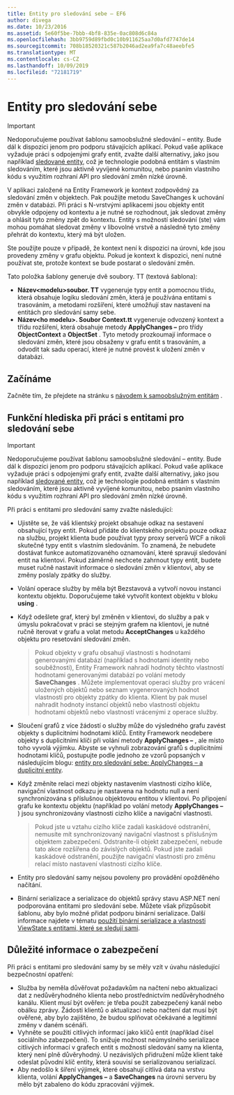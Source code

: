 ```yaml
---
title: Entity pro sledování sebe – EF6
author: divega
ms.date: 10/23/2016
ms.assetid: 5e60f5be-7bbb-4bf8-835e-0ac808d6c84a
ms.openlocfilehash: 3bb9759d89fbd0c10b911625aa7d0afd7747de14
ms.sourcegitcommit: 708b18520321c587b2046ad2ea9fa7c48aeebfe5
ms.translationtype: MT
ms.contentlocale: cs-CZ
ms.lasthandoff: 10/09/2019
ms.locfileid: "72181719"
---
```

# <a name="self-tracking-entities"></a>Entity pro sledování sebe

> [!IMPORTANT]
> Nedoporučujeme používat šablonu samoobslužné sledování – entity. Bude dál k dispozici jenom pro podporu stávajících aplikací. Pokud vaše aplikace vyžaduje práci s odpojenými grafy entit, zvažte další alternativy, jako jsou například [sledované entity](https://trackableentities.github.io/), což je technologie podobná entitám s vlastním sledováním, které jsou aktivně vyvíjené komunitou, nebo psaním vlastního kódu s využitím rozhraní API pro sledování změn nízké úrovně.

V aplikaci založené na Entity Framework je kontext zodpovědný za sledování změn v objektech. Pak použijte metodu SaveChanges k uchování změn v databázi. Při práci s N-vrstvými aplikacemi jsou objekty entit obvykle odpojeny od kontextu a je nutné se rozhodnout, jak sledovat změny a ohlásit tyto změny zpět do kontextu. Entity s možností sledování (ste) vám mohou pomáhat sledovat změny v libovolné vrstvě a následně tyto změny přehrát do kontextu, který má být uložen.  

Ste použijte pouze v případě, že kontext není k dispozici na úrovni, kde jsou provedeny změny v grafu objektu. Pokud je kontext k dispozici, není nutné používat ste, protože kontext se bude postarat o sledování změn.  

Tato položka šablony generuje dvě soubory. TT (textová šablona):  

- **Název\<modelu\>soubor. TT** vygeneruje typy entit a pomocnou třídu, která obsahuje logiku sledování změn, která je používána entitami s trasováním, a metodami rozšíření, které umožňují stav nastavení na entitách pro sledování samy sebe.  
- **Název\<ho modelu\>. Soubor Context.tt** vygeneruje odvozený kontext a třídu rozšíření, která obsahuje metody **ApplyChanges –** pro třídy **ObjectContext** a **ObjectSet** . Tyto metody prozkoumají informace o sledování změn, které jsou obsaženy v grafu entit s trasováním, a odvodit tak sadu operací, které je nutné provést k uložení změn v databázi.  

## <a name="get-started"></a>Začínáme  

Začněte tím, že přejdete na stránku s [návodem k samoobslužným entitám](walkthrough.md) .  

## <a name="functional-considerations-when-working-with-self-tracking-entities"></a>Funkční hlediska při práci s entitami pro sledování sebe  
> [!IMPORTANT]
> Nedoporučujeme používat šablonu samoobslužné sledování – entity. Bude dál k dispozici jenom pro podporu stávajících aplikací. Pokud vaše aplikace vyžaduje práci s odpojenými grafy entit, zvažte další alternativy, jako jsou například [sledované entity](https://trackableentities.github.io/), což je technologie podobná entitám s vlastním sledováním, které jsou aktivně vyvíjené komunitou, nebo psaním vlastního kódu s využitím rozhraní API pro sledování změn nízké úrovně.

Při práci s entitami pro sledování samy zvažte následující:  

- Ujistěte se, že váš klientský projekt obsahuje odkaz na sestavení obsahující typy entit. Pokud přidáte do klientského projektu pouze odkaz na službu, projekt klienta bude používat typy proxy serverů WCF a nikoli skutečné typy entit s vlastním sledováním. To znamená, že nebudete dostávat funkce automatizovaného oznamování, které spravují sledování entit na klientovi. Pokud záměrně nechcete zahrnout typy entit, budete muset ručně nastavit informace o sledování změn v klientovi, aby se změny poslaly zpátky do služby.  
- Volání operace služby by měla být Bezstavová a vytvoří novou instanci kontextu objektu. Doporučujeme také vytvořit kontext objektu v bloku **using** .  
- Když odešlete graf, který byl změněn v klientovi, do služby a pak v úmyslu pokračovat v práci se stejným grafem na klientovi, je nutné ručně iterovat v grafu a volat metodu **AcceptChanges** u každého objektu pro resetování sledování změn.  

    > Pokud objekty v grafu obsahují vlastnosti s hodnotami generovanými databází (například s hodnotami identity nebo souběžnosti), Entity Framework nahradí hodnoty těchto vlastností hodnotami generovanými databází po volání metody **SaveChanges** . Můžete implementovat operaci služby pro vrácení uložených objektů nebo seznam vygenerovaných hodnot vlastností pro objekty zpátky do klienta. Klient by pak musel nahradit hodnoty instancí objektů nebo vlastností objektu hodnotami objektů nebo vlastností vrácenými z operace služby.  
- Sloučení grafů z více žádostí o služby může do výsledného grafu zavést objekty s duplicitními hodnotami klíčů. Entity Framework neodebere objekty s duplicitními klíči při volání metody **ApplyChanges –** , ale místo toho vyvolá výjimku. Abyste se vyhnuli zobrazování grafů s duplicitními hodnotami klíčů, postupujte podle jednoho ze vzorů popsaných v následujícím blogu: [entity pro sledování sebe: ApplyChanges – a duplicitní entity](https://go.microsoft.com/fwlink/?LinkID=205119&clcid=0x409).  
- Když změníte relaci mezi objekty nastavením vlastnosti cizího klíče, navigační vlastnost odkazu je nastavena na hodnotu null a není synchronizována s příslušnou objektovou entitou v klientovi. Po připojení grafu ke kontextu objektu (například po volání metody **ApplyChanges –** ) jsou synchronizovány vlastnosti cizího klíče a navigační vlastnosti.  

    > Pokud jste u vztahu cizího klíče zadali kaskádové odstranění, nemusíte mít synchronizovaný navigační vlastnost s příslušným objektem zabezpečení. Odstraníte-li objekt zabezpečení, nebude tato akce rozšířena do závislých objektů. Pokud jste zadali kaskádové odstranění, použijte navigační vlastnosti pro změnu relací místo nastavení vlastnosti cizího klíče.  
- Entity pro sledování samy nejsou povoleny pro provádění opožděného načítání.  
- Binární serializace a serializace do objektů správy stavu ASP.NET není podporována entitami pro sledování sebe. Můžete však přizpůsobit šablonu, aby bylo možné přidat podporu binární serializace. Další informace najdete v tématu [použití binární serializace a vlastnosti ViewState s entitami, které se sledují sami](https://go.microsoft.com/fwlink/?LinkId=199208).  

## <a name="security-considerations"></a>Důležité informace o zabezpečení  

Při práci s entitami pro sledování samy by se měly vzít v úvahu následující bezpečnostní opatření:  

- Služba by neměla důvěřovat požadavkům na načtení nebo aktualizaci dat z nedůvěryhodného klienta nebo prostřednictvím nedůvěryhodného kanálu. Klient musí být ověřen: je třeba použít zabezpečený kanál nebo obálku zprávy. Žádosti klientů o aktualizaci nebo načtení dat musí být ověřené, aby bylo zajištěno, že budou splňovat očekávané a legitimní změny v daném scénáři.  
- Vyhněte se použití citlivých informací jako klíčů entit (například čísel sociálního zabezpečení). To snižuje možnost neúmyslného serializace citlivých informací v grafech entit s možností sledování samy na klienta, který není plně důvěryhodný. U nezávislých přidružení může klient také odeslat původní klíč entity, která souvisí se serializovanou serializací.  
- Aby nedošlo k šíření výjimek, které obsahují citlivá data na vrstvu klienta, volání **ApplyChanges –** a **SaveChanges** na úrovni serveru by mělo být zabaleno do kódu zpracování výjimek.  
